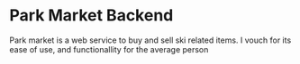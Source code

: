 # Park Market Backend

Park market is a web service to buy and sell ski related items. I vouch for its ease of use, and functionallity for the average person
